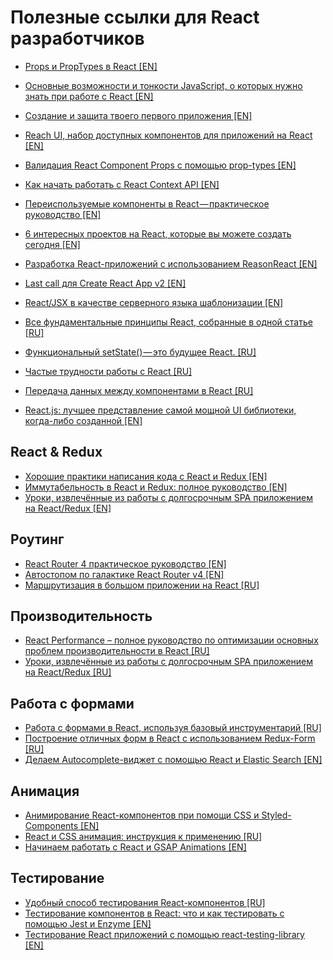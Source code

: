 # Полезные ссылки для React разработчиков

* [Props и PropTypes в React [EN]](https://css-tricks.com/props-and-proptypes-in-react/)
* [Основные возможности и тонкости JavaScript, о которых нужно знать при работе с React [EN]](https://www.robinwieruch.de/javascript-fundamentals-react-requirements/)
* [Создание и защита твоего первого приложения [EN]](https://auth0.com/blog/react-tutorial-building-and-securing-your-first-app/)
* [Reach UI, набор доступных компонентов для приложений на React [EN]](https://ui.reach.tech/)
* [Валидация React Component Props с помощью prop-types [EN]](https://blog.logrocket.com/validating-react-component-props-with-prop-types-ef14b29963fc)
* [Как начать работать с React Context API [EN]](https://medium.freecodecamp.org/how-to-get-started-with-the-react-context-api-ccc41728fa59)
* [Переиспользуемые компоненты в React — практическое руководство [EN]](https://blog.bitsrc.io/reusable-components-in-react-a-practical-guide-ec15a81a4d71)
* [6 интересных проектов на React, которые вы можете создать сегодня [EN]](https://daveceddia.com/react-practice-projects/)
* [Разработка React-приложений с использованием ReasonReact [EN]](https://habr.com/company/ruvds/blog/424965/)
* [Last call для Create React App v2 [EN]](https://github.com/facebook/create-react-app/issues/5103)
* [React/JSX в качестве серверного языка шаблонизации [EN]](https://blog.kentcdodds.com/react-jsx-as-a-server-side-templating-language-e238555dbc08)

* [Все фундаментальные принципы React, собранные в одной статье [RU]](https://medium.com/@divermak/%D0%B2%D1%81%D0%B5-%D1%84%D1%83%D0%BD%D0%B4%D0%B0%D0%BC%D0%B5%D0%BD%D1%82%D0%B0%D0%BB%D1%8C%D0%BD%D1%8B%D0%B5-%D0%BF%D1%80%D0%B8%D0%BD%D1%86%D0%B8%D0%BF%D1%8B-react-js-%D1%81%D0%BE%D0%B1%D1%80%D0%B0%D0%BD%D0%BD%D1%8B%D0%B5-%D0%B2-%D0%BE%D0%B4%D0%BD%D0%BE%D0%B9-%D1%81%D1%82%D0%B0%D1%82%D1%8C%D0%B5-ec6a97bfd1bf)

* [Функциональный setState() — это будущее React. [RU]](https://medium.com/@WoTzap/%D1%84%D1%83%D0%BD%D0%BA%D1%86%D0%B8%D0%BE%D0%BD%D0%B0%D0%BB%D1%8C%D0%BD%D1%8B%D0%B9-setstate-%D1%8D%D1%82%D0%BE-%D0%B1%D1%83%D0%B4%D1%83%D1%89%D0%B5%D0%B5-react-d262be6a6c02)
* [Частые трудности работы с React [RU]](https://itnan.ru/post.php?c=1&p=347458)
* [Передача данных между компонентами в React [RU]](https://medium.com/@jmuse/%D0%BF%D0%B5%D1%80%D0%B5%D0%B4%D0%B0%D1%87%D0%B0-%D0%B4%D0%B0%D0%BD%D0%BD%D1%8B%D1%85-%D0%BC%D0%B5%D0%B6%D0%B4%D1%83-%D0%BA%D0%BE%D0%BC%D0%BF%D0%BE%D0%BD%D0%B5%D0%BD%D1%82%D0%B0%D0%BC%D0%B8-%D0%B2-react-d86394da2b50
)
* [React.js: лучшее представление самой мощной UI библиотеки, когда-либо созданной [EN]](https://hackernoon.com/react-js-a-better-introduction-to-the-most-powerful-ui-library-ever-created-ecd96e8f4621)




React & Redux
------------------------

* [Хорошие практики написания кода с React и Redux [EN]](https://blog.scottlogic.com/2018/08/28/Good-code-practices-with-React-and-Redux.html)
* [Иммутабельность в React и Redux: полное руководство [EN]](https://daveceddia.com/react-redux-immutability-guide/)
* [Уроки, извлечённые из работы с долгосрочным SPA приложением на React/Redux [EN]](https://notes.devlabs.bg/long-term-react-redux-spa-lessons-learned-14daca3a26ba)

Роутинг
------------------------
* [React Router 4 практическое руководство [EN]](https://auth0.com/blog/react-router-4-practical-tutorial/)
* [Автостопом по галактике React Router v4 [EN]](https://medium.freecodecamp.org/hitchhikers-guide-to-react-router-v4-4b12e369d10)
* [Маршрутизация в большом приложении на React [RU]](https://habr.com/company/rambler-co/blog/424025/)

Производительность
------------------------
* [React Performance – полное руководство по оптимизации основных проблем производительности в React [RU]](
https://medium.com/@apolyntsev/9-%D0%BF%D1%80%D0%B8%D0%BD%D1%86%D0%B8%D0%BF%D0%BE%D0%B2-%D0%BA%D0%BE%D1%82%D0%BE%D1%80%D1%8B%D0%B5-%D0%B4%D0%BE%D0%BB%D0%B6%D0%B5%D0%BD-%D0%B7%D0%BD%D0%B0%D1%82%D1%8C-%D0%BD%D0%BE%D0%B2%D0%B8%D1%87%D0%BE%D0%BA-%D0%B2-react-js-454e964062b)
* [Уроки, извлечённые из работы с долгосрочным SPA приложением на React/Redux [RU]](http://jem-space.ru/praktichieskii-react-upravliaiem-riendieringhom-musor-i-pierformans/)

Работа с формами
------------------------
* [Работа с формами в React, используя базовый инструментарий [RU]](https://habr.com/post/421817/)
* [Построение отличных форм в React с использованием Redux-Form [RU]](https://medium.com/freecodecamp-russia-%D1%80%D1%83%D1%81%D1%81%D0%BA%D0%BE%D1%8F%D0%B7%D1%8B%D1%87%D0%BD%D1%8B%D0%B9/%D0%BF%D0%BE%D1%81%D1%82%D1%80%D0%BE%D0%B5%D0%BD%D0%B8%D0%B5-%D0%BE%D1%82%D0%BB%D0%B8%D1%87%D0%BD%D1%8B%D1%85-%D1%84%D0%BE%D1%80%D0%BC-%D0%B2-react-%D1%81-%D0%B8%D1%81%D0%BF%D0%BE%D0%BB%D1%8C%D0%B7%D0%BE%D0%B2%D0%B0%D0%BD%D0%B8%D0%B5%D0%BC-redux-form-ff9a4ba77e86)
* [Делаем Autocomplete-виджет с помощью React и Elastic Search [EN]](https://blog.bitsrc.io/how-to-build-an-autocomplete-widget-with-react-and-elastic-search-dd4f846f784)

Анимация
------------------------
* [Анимирование React-компонентов при помощи CSS и Styled-Components [EN]](https://codeburst.io/animating-react-components-with-css-and-styled-components-cc5a0585f105)
* [React и CSS анимация: инструкция к применению [RU]](https://jetruby.com/ru/blog/css-reactjs-animation/)
* [Начинаем работать с React и GSAP Animations [EN]](https://greensock.com/react)

Тестирование
------------------------
* [Удобный способ тестирования React-компонентов [RU]](https://habr.com/post/421647/)
* [Тестирование компонентов в React: что и как тестировать с помощью Jest и Enzyme [EN]](https://medium.freecodecamp.org/components-testing-in-react-what-and-how-to-test-with-jest-and-enzyme-7c1cace99de5)
* [Тестирование React приложений с помощью react-testing-library [EN]](https://blog.bitsrc.io/testing-react-applications-with-react-testing-library-da66aaef740a)





